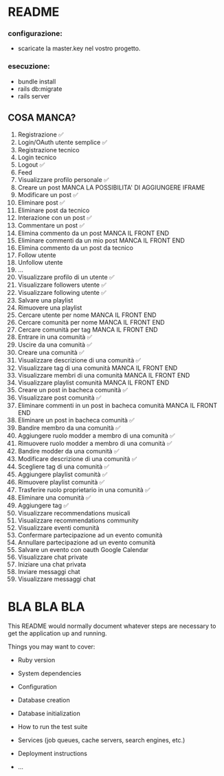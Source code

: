 # README

### configurazione:

* scaricate la master.key nel vostro progetto.

### esecuzione:

* bundle install
* rails db:migrate 
* rails server

## COSA MANCA?
1. Registrazione ✅
2. Login/OAuth utente semplice ✅ 
3. Registrazione tecnico
4. Login tecnico
5. Logout ✅
6. Feed 
7. Visualizzare profilo personale ✅
8. Creare un post MANCA LA POSSIBILITA' DI AGGIUNGERE IFRAME
9. Modificare un post ✅
10. Eliminare post ✅
11. Eliminare post da tecnico
12. Interazione con un post ✅
13. Commentare un post ✅
14. Elimina commento da un post MANCA IL FRONT END
15. Eliminare commenti da un mio post MANCA IL FRONT END
16. Elimina commento da un post da tecnico 
17. Follow utente
18. Unfollow utente
19. ...
20. Visualizzare profilo di un utente ✅
21. Visualizzare followers utente ✅
22. Visualizzare following utente ✅
23. Salvare una playlist
24. Rimuovere una playlist
25. Cercare utente per nome MANCA IL FRONT END
26. Cercare comunità per nome MANCA IL FRONT END
27. Cercare comunità per tag MANCA IL FRONT END
28. Entrare in una comunità ✅
29. Uscire da una comunità ✅
30. Creare una comunità ✅
31. Visualizzare descrizione di una comunità ✅
32. Visualizzare tag di una comunità MANCA IL FRONT END
33. Visualizzare membri di una comunità MANCA IL FRONT END
34. Visualizzare playlist comunità MANCA IL FRONT END
35. Creare un post in bacheca comunità ✅
36. Visualizzare post comunità ✅
37. Eliminare commenti in un post in bacheca comunità MANCA IL FRONT END
38. Eliminare un post in bacheca comunità ✅
39. Bandire membro da una comunità ✅
40. Aggiungere ruolo modder a membro di una comunità ✅
41. Rimuovere ruolo modder a membro di una comunità ✅
42. Bandire modder da una comunità ✅
43. Modificare descrizione di una comunità ✅
44. Scegliere tag di una comunità ✅
45. Aggiungere playlist comunità ✅
46. Rimuovere playlist comunità ✅
47. Trasferire ruolo proprietario in una comunità ✅
48. Eliminare una comunità ✅
49. Aggiungere tag ✅
50. Visualizzare recommendations musicali
51. Visualizzare recommendations community
52. Visualizzare eventi comunità
53. Confermare partecipazione ad un evento comunità
54. Annullare partecipazione ad un evento comunità
55. Salvare un evento con oauth Google Calendar
56. Visualizzare chat private
57. Iniziare una chat privata
58. Inviare messaggi chat
59. Visualizzare messaggi chat 







# BLA BLA BLA
This README would normally document whatever steps are necessary to get the
application up and running.

Things you may want to cover:

* Ruby version

* System dependencies

* Configuration

* Database creation

* Database initialization

* How to run the test suite

* Services (job queues, cache servers, search engines, etc.)

* Deployment instructions

* ...
